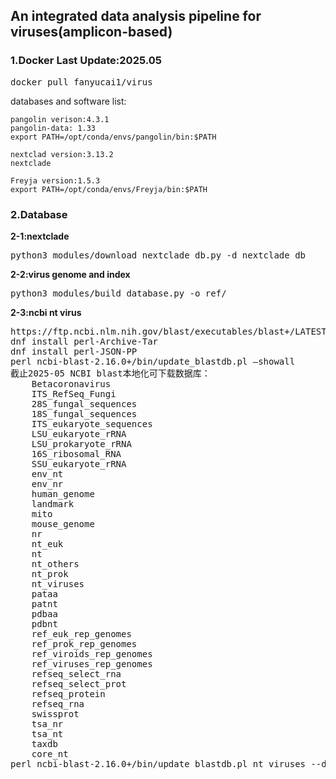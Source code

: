 ## An integrated data analysis pipeline for viruses(amplicon-based)

### 1.Docker Last Update:2025.05

<pre>docker pull fanyucai1/virus</pre> 

databases and software list: 

    pangolin verison:4.3.1 
    pangolin-data: 1.33 
    export PATH=/opt/conda/envs/pangolin/bin:$PATH

    nextclad version:3.13.2
    nextclade

    Freyja version:1.5.3
    export PATH=/opt/conda/envs/Freyja/bin:$PATH

    

### 2.Database

**2-1:nextclade**
<pre>python3 modules/download_nextclade_db.py -d nextclade_db</pre> 

**2-2:virus genome and index**
<pre>python3 modules/build_database.py -o ref/</pre>

**2-3:ncbi nt virus**
<pre>
https://ftp.ncbi.nlm.nih.gov/blast/executables/blast+/LATEST/
dnf install perl-Archive-Tar
dnf install perl-JSON-PP
perl ncbi-blast-2.16.0+/bin/update_blastdb.pl –showall
截止2025-05 NCBI blast本地化可下载数据库：
    Betacoronavirus
    ITS_RefSeq_Fungi
    28S_fungal_sequences
    18S_fungal_sequences
    ITS_eukaryote_sequences
    LSU_eukaryote_rRNA
    LSU_prokaryote_rRNA
    16S_ribosomal_RNA
    SSU_eukaryote_rRNA
    env_nt
    env_nr
    human_genome
    landmark
    mito
    mouse_genome
    nr
    nt_euk
    nt
    nt_others
    nt_prok
    nt_viruses
    pataa
    patnt
    pdbaa
    pdbnt
    ref_euk_rep_genomes
    ref_prok_rep_genomes
    ref_viroids_rep_genomes
    ref_viruses_rep_genomes
    refseq_select_rna
    refseq_select_prot
    refseq_protein
    refseq_rna
    swissprot
    tsa_nr
    tsa_nt
    taxdb
    core_nt
perl ncbi-blast-2.16.0+/bin/update_blastdb.pl nt_viruses --decompress
</pre>




